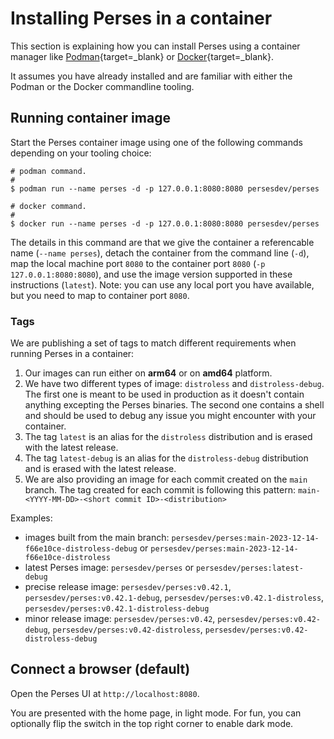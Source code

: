 # Installing Perses in a container

This section is explaining how you can install Perses using a container manager like [Podman](https://podman.io/){target=_blank} or [Docker](https://www.docker.com/){target=_blank}.

It assumes you have already installed and are familiar with either the Podman or the Docker commandline tooling.

## Running container image

Start the Perses container image using one of the following commands depending on your tooling choice:

```shell
# podman command.
#
$ podman run --name perses -d -p 127.0.0.1:8080:8080 persesdev/perses
```

```shell
# docker command.
#
$ docker run --name perses -d -p 127.0.0.1:8080:8080 persesdev/perses
```

The details in this command are that we give the container a referencable name (`--name perses`), detach the container
from the command line (`-d`), map the local machine port `8080` to the container port `8080` (`-p 127.0.0.1:8080:8080`), and use
the image version supported in these instructions (`latest`). Note: you can use any local port you have available, but you
need to map to container port `8080`.

### Tags

We are publishing a set of tags to match different requirements when running Perses in a container:

1. Our images can run either on **arm64** or on **amd64** platform.
1. We have two different types of image: `distroless` and `distroless-debug`.
   The first one is meant to be used in production as it doesn't contain anything excepting the Perses binaries.
   The second one contains a shell and should be used to debug any issue you might encounter with your container.
1. The tag `latest` is an alias for the `distroless` distribution and is erased with the latest release.
1. The tag `latest-debug` is an alias for the `distroless-debug` distribution and is erased with the latest release.
1. We are also providing an image for each commit created on the `main` branch.
   The tag created for each commit is following this pattern: `main-<YYYY-MM-DD>-<short commit ID>-<distribution>`

Examples:

* images built from the main branch: `persesdev/perses:main-2023-12-14-f66e10ce-distroless-debug`
  or `persesdev/perses:main-2023-12-14-f66e10ce-distroless`
* latest Perses image: `persesdev/perses` or `persesdev/perses:latest-debug`
* precise release image: `persesdev/perses:v0.42.1`, `persesdev/perses:v0.42.1-debug`, `persesdev/perses:v0.42.1-distroless`, `persesdev/perses:v0.42.1-distroless-debug`
* minor release image: `persesdev/perses:v0.42`, `persesdev/perses:v0.42-debug`, `persesdev/perses:v0.42-distroless`, `persesdev/perses:v0.42-distroless-debug`

## Connect a browser (default)

Open the Perses UI at `http://localhost:8080`.

You are presented with the home page, in light mode.
For fun, you can optionally flip the switch in the top right corner to enable dark mode.
